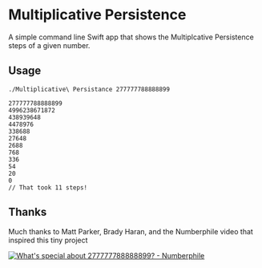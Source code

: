 # Multiplicative Persistence
A simple command line Swift app that shows the Multiplcative Persistence steps of a given number.

## Usage
```
./Multiplicative\ Persistance 277777788888899

277777788888899
4996238671872
438939648
4478976
338688
27648
2688
768
336
54
20
0
// That took 11 steps!
```

## Thanks
Much thanks to Matt Parker, Brady Haran, and the Numberphile video that inspired this tiny project

[![What's special about 277777788888899? - Numberphile](https://img.youtube.com/vi/Wim9WJeDTHQ/0.jpg)](https://www.youtube.com/watch?v=Wim9WJeDTHQ)
